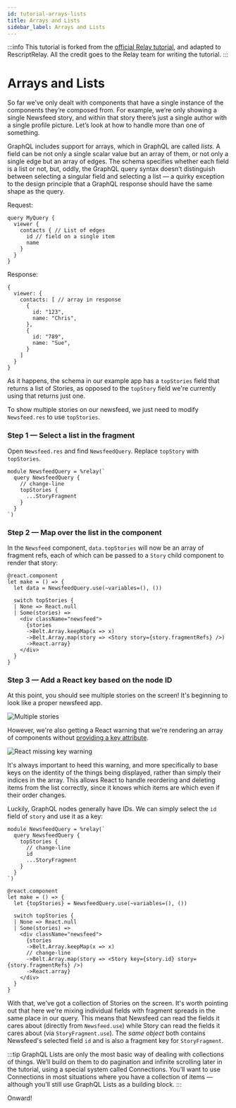 ```yaml
---
id: tutorial-arrays-lists
title: Arrays and Lists
sidebar_label: Arrays and Lists
---
```


:::info
This tutorial is forked from the [official Relay tutorial](https://relay.dev/docs/tutorial/intro/), and adapted to RescriptRelay. All the credit goes to the Relay team for writing the tutorial.
:::

# Arrays and Lists

So far we’ve only dealt with components that have a single instance of the components they’re composed from. For example, we’re only showing a single Newsfeed story, and within that story there’s just a single author with a single profile picture. Let’s look at how to handle more than one of something.

GraphQL includes support for arrays, which in GraphQL are called _lists._ A field can be not only a single scalar value but an array of them, or not only a single edge but an array of edges. The schema specifies whether each field is a list or not, but, oddly, the GraphQL query syntax doesn’t distinguish between selecting a singular field and selecting a list — a quirky exception to the design principle that a GraphQL response should have the same shape as the query.

Request:

```
query MyQuery {
  viewer {
    contacts { // List of edges
      id // field on a single item
      name
    }
  }
}
```

Response:

```
{
  viewer: {
    contacts: [ // array in response
      {
        id: "123",
        name: "Chris",
      },
      {
        id: "789",
        name: "Sue",
      }
    ]
  }
}
```

As it happens, the schema in our example app has a `topStories` field that returns a list of Stories, as opposed to the `topStory` field we're currently using that returns just one.

To show multiple stories on our newsfeed, we just need to modify `Newsfeed.res` to use `topStories`.

### Step 1 — Select a list in the fragment

Open `Newsfeed.res` and find `NewsfeedQuery`. Replace `topStory` with `topStories`.

```rescript
module NewsfeedQuery = %relay(`
  query NewsfeedQuery {
    // change-line
    topStories {
      ...StoryFragment
    }
  }
`)
```

### Step 2 — Map over the list in the component

In the `Newsfeed` component, `data.topStories` will now be an array of fragment refs, each of which can be passed to a `Story` child component to render that story:

```rescript
@react.component
let make = () => {
  let data = NewsfeedQuery.use(~variables=(), ())
  
  switch topStories {
  | None => React.null
  | Some(stories) =>
    <div className="newsfeed">
      {stories
      ->Belt.Array.keepMap(x => x)
      ->Belt.Array.map(story => <Story story={story.fragmentRefs} />)
      ->React.array}
    </div>
  }
}
```

### Step 3 — Add a React key based on the node ID

At this point, you should see multiple stories on the screen! It's beginning to look like a proper newsfeed app.

![Multiple stories](/img/docs/tutorial/arrays-top-stories-screenshot.png)

However, we're also getting a React warning that we're rendering an array of components without [providing a key attribute](https://reactjs.org/docs/lists-and-keys.html).

![React missing key warning](/img/docs/tutorial/arrays-keys-warning-screenshot.png)

It's always important to heed this warning, and more specifically to base keys on the identity of the things being displayed, rather than simply their indices in the array. This allows React to handle reordering and deleting items from the list correctly, since it knows which items are which even if their order changes.

Luckily, GraphQL nodes generally have IDs. We can simply select the `id` field of `story` and use it as a key:

```rescript
module NewsfeedQuery = %relay(`
  query NewsfeedQuery {
    topStories {
      // change-line
      id
      ...StoryFragment
    }
  }
`)

@react.component
let make = () => {
  let {topStories} = NewsfeedQuery.use(~variables=(), ())

  switch topStories {
  | None => React.null
  | Some(stories) =>
    <div className="newsfeed">
      {stories
      ->Belt.Array.keepMap(x => x)
      // change-line
      ->Belt.Array.map(story => <Story key={story.id} story={story.fragmentRefs} />)
      ->React.array}
    </div>
  }
}
```

With that, we've got a collection of Stories on the screen. It's worth pointing out that here we're mixing individual fields with fragment spreads in the same place in our query. This means that Newsfeed can read the fields it cares about (directly from `Newsfeed.use`) while Story can read the fields it cares about (via `StoryFragment.use`). The _same object_ both contains Newsfeed's selected field `id` and is also a fragment key for `StoryFragment`.

:::tip
GraphQL Lists are only the most basic way of dealing with collections of things. We’ll build on them to do pagination and infinite scrolling later in the tutorial, using a special system called Connections. You’ll want to use Connections in most situations where you have a collection of items — although you’ll still use GraphQL Lists as a building block.
:::

Onward!

